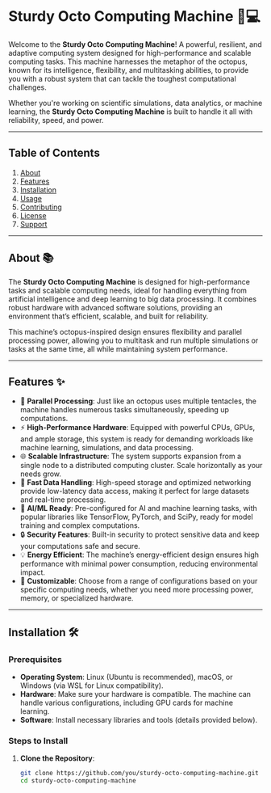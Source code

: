 # Sturdy Octo Computing Machine 🐙💻

Welcome to the **Sturdy Octo Computing Machine**! A powerful, resilient, and adaptive computing system designed for high-performance and scalable computing tasks. This machine harnesses the metaphor of the octopus, known for its intelligence, flexibility, and multitasking abilities, to provide you with a robust system that can tackle the toughest computational challenges.

Whether you're working on scientific simulations, data analytics, or machine learning, the **Sturdy Octo Computing Machine** is built to handle it all with reliability, speed, and power.

---

## Table of Contents

1. [About](#about)
2. [Features](#features)
3. [Installation](#installation)
4. [Usage](#usage)
5. [Contributing](#contributing)
6. [License](#license)
7. [Support](#support)

---

## About 📚

The **Sturdy Octo Computing Machine** is designed for high-performance tasks and scalable computing needs, ideal for handling everything from artificial intelligence and deep learning to big data processing. It combines robust hardware with advanced software solutions, providing an environment that’s efficient, scalable, and built for reliability.

This machine’s octopus-inspired design ensures flexibility and parallel processing power, allowing you to multitask and run multiple simulations or tasks at the same time, all while maintaining system performance.

---

## Features ✨

- 🐙 **Parallel Processing**: Just like an octopus uses multiple tentacles, the machine handles numerous tasks simultaneously, speeding up computations.
- ⚡ **High-Performance Hardware**: Equipped with powerful CPUs, GPUs, and ample storage, this system is ready for demanding workloads like machine learning, simulations, and data processing.
- 🌐 **Scalable Infrastructure**: The system supports expansion from a single node to a distributed computing cluster. Scale horizontally as your needs grow.
- 🚀 **Fast Data Handling**: High-speed storage and optimized networking provide low-latency data access, making it perfect for large datasets and real-time processing.
- 🧠 **AI/ML Ready**: Pre-configured for AI and machine learning tasks, with popular libraries like TensorFlow, PyTorch, and SciPy, ready for model training and complex computations.
- 🔒 **Security Features**: Built-in security to protect sensitive data and keep your computations safe and secure.
- 💡 **Energy Efficient**: The machine’s energy-efficient design ensures high performance with minimal power consumption, reducing environmental impact.
- 🔧 **Customizable**: Choose from a range of configurations based on your specific computing needs, whether you need more processing power, memory, or specialized hardware.

---

## Installation 🛠️

### Prerequisites

- **Operating System**: Linux (Ubuntu is recommended), macOS, or Windows (via WSL for Linux compatibility).
- **Hardware**: Make sure your hardware is compatible. The machine can handle various configurations, including GPU cards for machine learning.
- **Software**: Install necessary libraries and tools (details provided below).

### Steps to Install

1. **Clone the Repository**:
   ```bash
   git clone https://github.com/you/sturdy-octo-computing-machine.git
   cd sturdy-octo-computing-machine
